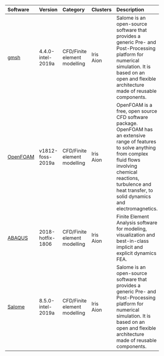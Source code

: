 | Software                                                                  | Version                  | Category                            | Clusters            | Description                                                                                                                                                                                                                                      |
|:--------------------------------------------------------------------------|:-------------------------|:------------------------------------|:--------------------|:-------------------------------------------------------------------------------------------------------------------------------------------------------------------------------------------------------------------------------------------------|
| <p><a href=http://gmsh.info/>gmsh</a></p>                                 | <p>4.4.0-intel-2019a</p> | <p>CFD/Finite element modelling</p> | <p>Iris<br>Aion</p> | Salome is an open-source software that provides a generic Pre- and Post-Processing platform for numerical simulation. It is based on an open and flexible architecture made of reusable components.                                              |
| <p><a href=http://www.openfoam.com/>OpenFOAM</a></p>                      | <p>v1812-foss-2019a</p>  | <p>CFD/Finite element modelling</p> | <p>Iris<br>Aion</p> | OpenFOAM is a free, open source CFD software package. OpenFOAM has an extensive range of features to solve anything from complex fluid flows involving chemical reactions, turbulence and heat transfer, to solid dynamics and electromagnetics. |
| <p><a href=http://www.simulia.com/products/abaqus_fea.html>ABAQUS</a></p> | <p>2018-hotfix-1806</p>  | <p>CFD/Finite element modelling</p> | <p>Iris<br>Aion</p> | Finite Element Analysis software for modeling, visualization and best-in-class implicit and explicit dynamics FEA.                                                                                                                               |
| <p><a href=https://www.salome-platform.org/>Salome</a></p>                | <p>8.5.0-intel-2019a</p> | <p>CFD/Finite element modelling</p> | <p>Iris<br>Aion</p> | Salome is an open-source software that provides a generic Pre- and Post-Processing platform for numerical simulation. It is based on an open and flexible architecture made of reusable components.                                              |